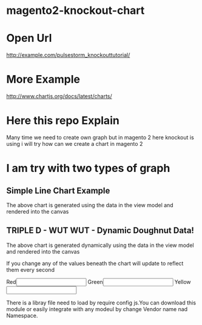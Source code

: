 # magento2-knockout-chart

# Open Url
http://example.com/pulsestorm_knockouttutorial/

# More Example 
http://www.chartjs.org/docs/latest/charts/

# Here this repo Explain 

Many time we need to create own graph but in magento 2 here knockout is using i will try how can we create a chart in magento 2 


# I am try with two types of graph


<div id="line-example">
	<h2>Simple Line Chart Example</h2>
	<!-- <pre data-bind="text: ko.toJSON(SimpleLineData, null, 2)"></pre> -->
	<canvas id="some-simple-line-chart"
			data-bind="chart: { type: 'line', data: SimpleLineData }"></canvas>
	<p>The above chart is generated using the data in the view model and rendered into the canvas</p>
</div>

<div id="dynamic-doughnut-example">
	<h2>TRIPLE D - WUT WUT - Dynamic Doughnut Data!</h2>
	<canvas id="some-dynamic-doughnut-chart"
			data-bind="chart: { type: 'doughnut', data: DynamicDoughnutData, options: { observeChanges: true, throttle: 1000 } }"></canvas>
	<p>The above chart is generated dynamically using the data in the view model and rendered into the canvas</p>
	<p>If you change any of the values beneath the chart will update to reflect them every second</p>
	<label>Red</label><input type="number" data-bind="value: RedValue" />
	<label>Green</label><input type="number" data-bind="value: GreenValue" />
	<label>Yellow</label><input type="number" data-bind="value: YellowValue" />
</div>


There is a libray file need to load by require config js.You can download this module or easily integrate with any modeul by change Vendor name nad Namespace.

